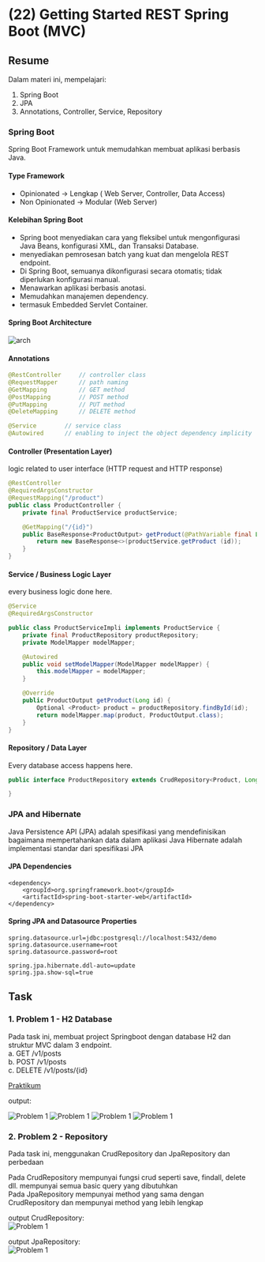 # (22) Getting Started REST Spring Boot (MVC)

## Resume
Dalam materi ini, mempelajari:
1. Spring Boot
2. JPA
3. Annotations, Controller, Service, Repository


### Spring Boot
Spring Boot Framework untuk memudahkan membuat aplikasi berbasis Java.

#### Type Framework
- Opinionated -> Lengkap ( Web Server, Controller, Data Access)
- Non Opinionated -> Modular (Web Server)

#### Kelebihan Spring Boot
- Spring boot menyediakan cara yang fleksibel untuk mengonfigurasi Java Beans, konfigurasi XML, dan Transaksi Database.
- menyediakan pemrosesan batch yang kuat dan mengelola REST endpoint.
- Di Spring Boot, semuanya dikonfigurasi secara otomatis; tidak diperlukan konfigurasi manual.
- Menawarkan aplikasi berbasis anotasi.
- Memudahkan manajemen dependency.
- termasuk Embedded Servlet Container.

#### Spring Boot Architecture

![arch](./screenshots/arch.PNG)

#### Annotations
```java
@RestController     // controller class
@RequestMapper      // path naming
@GetMapping         // GET method
@PostMapping        // POST method
@PutMapping         // PUT method
@DeleteMapping      // DELETE method
```

```java
@Service        // service class
@Autowired      // enabling to inject the object dependency implicity
```
#### Controller (Presentation Layer)
logic related to user interface (HTTP request and HTTP response)
```java
@RestController
@RequiredArgsConstructor
@RequestMapping("/product")
public class ProductController {
    private final ProductService productService;

    @GetMapping("/{id}")
    public BaseResponse<ProductOutput> getProduct(@PathVariable final Long id) {
        return new BaseResponse<>(productService.getProduct (id));
    }
}
```

#### Service / Business Logic Layer
every business logic done here.
```java
@Service
@RequiredArgsConstructor

public class ProductServiceImpli implements ProductService {
    private final ProductRepository productRepository;
    private ModelMapper modelMapper;

    @Autowired
    public void setModelMapper(ModelMapper modelMapper) {
        this.modelMapper = modelMapper;
    }

    @Override
    public ProductOutput getProduct(Long id) {
        Optional <Product> product = productRepository.findById(id);
        return modelMapper.map(product, ProductOutput.class);
    }
}
```

#### Repository / Data Layer
Every database access happens here.
``` java
public interface ProductRepository extends CrudRepository<Product, Long> {

}
```

### JPA and Hibernate
Java Persistence API (JPA) adalah spesifikasi yang mendefinisikan bagaimana mempertahankan data dalam aplikasi Java
Hibernate adalah implementasi standar dari spesifikasi JPA

#### JPA Dependencies
```
<dependency>
    <groupId>org.springframework.boot</groupId>
    <artifactId>spring-boot-starter-web</artifactId>
</dependency>
```

#### Spring JPA and Datasource Properties
```
spring.datasource.url=jdbc:postgresql://localhost:5432/demo
spring.datasource.username=root
spring.datasource.password=root

spring.jpa.hibernate.ddl-auto=update
spring.jpa.show-sql=true
```

## Task
### 1. Problem 1 - H2 Database
Pada task ini, membuat project Springboot dengan database H2 dan struktur MVC dalam 3 endpoint.\
a. GET /v1/posts\
b. POST /v1/posts\
c. DELETE /v1/posts/{id}

[Praktikum](./praktikum/alterra)

output:

![Problem 1](./screenshots/spring.PNG)
![Problem 1](./screenshots/get.PNG)
![Problem 1](./screenshots/post.PNG)
![Problem 1](./screenshots/delete.PNG)

### 2. Problem 2 - Repository
Pada task ini, menggunakan CrudRepository dan JpaRepository dan perbedaan

Pada CrudRepository mempunyai fungsi crud seperti save, findall, delete dll. mempunyai semua basic query yang dibutuhkan\
Pada JpaRepository mempunyai method yang sama dengan CrudRepository dan mempunyai method yang lebih lengkap


output CrudRepository:\
![Problem 1](./screenshots/crudrepo.PNG)

output JpaRepository:\
![Problem 1](./screenshots/jparepo.PNG)





